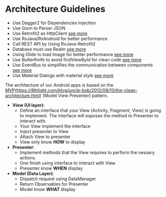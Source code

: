 # Architecture Guidelines

* Use Dagger2 for Dependencies Injection								
* Use Gson to Parser JSON 
* Use Retrofit2 as HttpClient [see more](http://square.github.io/retrofit/)
* Use RxJava/RxAndroid for better performance
* Call REST API by Using RxJava-Retrofit2
* Database must use Realm [see more](https://realm.io/docs/java/latest/)
* Using Glide to load Image for better performance [see more](https://github.com/bumptech/glide)
* Use ButterKnife to avoid findViewById for clean code [see more](https://github.com/JakeWharton/butterknife)
* Use EventBus to simplifies the communication between components [see more](https://github.com/greenrobot/EventBus)
* Use Material Dialogs with material style [see more](https://github.com/afollestad/material-dialogs)

The architecture of our Android apps is based on the [MVP](https://en.wikipedia.org/wiki/Model%E2%80%93view%E2%80%93presenter)(https://8thlight.com/blog/uncle-bob/2012/08/13/the-clean-architecture.html) (Model View Presenter) pattern.
 
[see more]: (https://codelabs.developers.google.com/codelabs/android-testing/index.html)

* __View (UI layer)__: 
    * Define an interface that your View (Activity, Fragment, View) is going to implement. The interface will exposes the method to Presenter to interact with.
    * Your View implement the interface
    * Inject presenter to View
    * Attach View to presenter
    * View only know __HOW__ to display
* __Presenter__: 
    * Implement methods that the View requires to perform the nessary actions.
    * One finish using interface to interact with View
    * Presenter know __WHEN__ display
* __Model (Data Layer)__: 
    * Dispatch request using DataManager
    * Return Observables for Presenter
    * Model know __WHAT__ display

